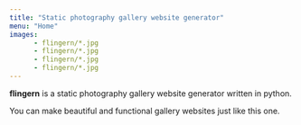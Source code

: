 ```yaml
---
title: "Static photography gallery website generator"
menu: "Home"
images: 
      - flingern/*.jpg
      - flingern/*.jpg
      - flingern/*.jpg
      - flingern/*.jpg
---
```


**flingern** is a static photography gallery website generator written in python.

You can make beautiful and functional gallery websites just like this one.

